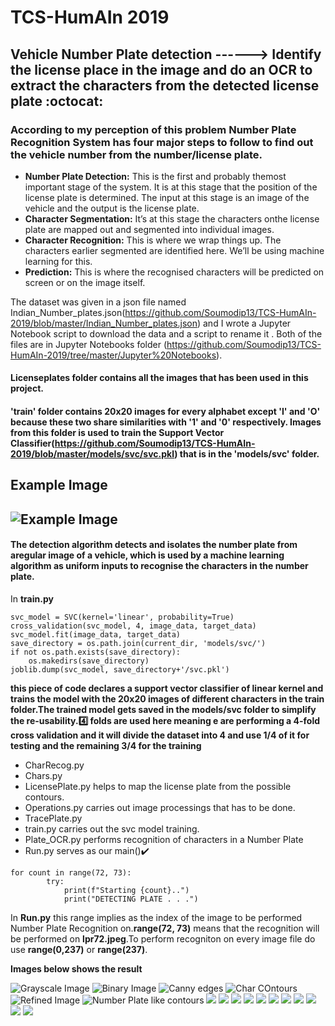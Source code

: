 # TCS-HumAIn 2019
## Vehicle Number Plate detection ------> Identify the license place in the image and do an OCR to extract the characters from the detected license plate :octocat:

### According to my perception of this problem Number Plate Recognition System has four major steps to follow to find out the vehicle number from the number/license plate.
- **Number Plate Detection:** This is the first and probably themost important stage of the system. It is at this stage that the position of the license plate is determined. The input at this stage is an image of the vehicle and the output is the license plate.
- **Character Segmentation:** It’s at this stage the characters onthe license plate are mapped out and segmented into individual images.
- **Character Recognition:** This is where we wrap things up. The characters earlier segmented are identified here. We’ll be using machine learning for this.
- **Prediction:** This is where the recognised characters will be
predicted on screen or on the image itself.

The dataset was given in a json file named Indian_Number_plates.json(https://github.com/Soumodip13/TCS-HumAIn-2019/blob/master/Indian_Number_plates.json) and I wrote a Jupyter Notebook script to download the data and a script to rename it . Both of the files are in Jupyter Notebooks folder (https://github.com/Soumodip13/TCS-HumAIn-2019/tree/master/Jupyter%20Notebooks).

#### **Licenseplates** folder contains all the images that has been used in this project.

#### **'train'** folder contains 20x20 images for every alphabet except 'I' and 'O' because these two share similarities with '1' and '0' respectively. Images from this folder is used to train the Support Vector Classifier(https://github.com/Soumodip13/TCS-HumAIn-2019/blob/master/models/svc/svc.pkl) that is in the 'models/svc' folder.

## Example Image
## ![Example Image](/Licenseplates/lpr72.jpeg)
#### The detection algorithm detects and isolates the number plate from aregular image of a vehicle, which is used by a machine learning algorithm as uniform inputs to recognise the characters in the number plate.

In **train.py**
```
svc_model = SVC(kernel='linear', probability=True)
cross_validation(svc_model, 4, image_data, target_data)
svc_model.fit(image_data, target_data)
save_directory = os.path.join(current_dir, 'models/svc/')
if not os.path.exists(save_directory):
    os.makedirs(save_directory)
joblib.dump(svc_model, save_directory+'/svc.pkl')
```
**this piece of code declares a support vector classifier of linear kernel and trains the model with the 20x20 images of different characters in the train folder.The trained model gets saved in the models/svc folder to simplify the re-usability.:four: folds are used here meaning e are performing a 4-fold cross validation and it will divide the dataset into 4 and use 1/4 of it for testing and the remaining 3/4 for the training**

- CharRecog.py 
- Chars.py
- LicensePlate.py helps to map the license plate from the possible contours.
- Operations.py carries out image processings that has to be done.
- TracePlate.py
- train.py carries out the svc model training.
- Plate_OCR.py performs recognition of characters in a Number Plate
- Run.py serves as our main():heavy_check_mark:

```    
for count in range(72, 73):
        try:
            print(f"Starting {count}..")
            print("DETECTING PLATE . . .")
 ```
 In **Run.py**  this range implies as the index of the image to be performed Number Plate Recognition on.**range(72, 73)** means that the recognition will be performed on **lpr72.jpeg**.To perform recogniton on every image file do use **range(0,237)** or **range(237)**.
 
 **Images below shows the result**
 
 
 ![Grayscale Image](/steps/1a.JPG)
 ![Binary Image](/steps/1b.JPG)
 ![Canny edges](/steps/2a.JPG)
 ![Char COntours](/steps/2b.JPG)
 ![Refined Image](/steps/3.JPG)
 ![Number Plate like contours](/steps/4a.JPG)
 ![](/steps/4b.JPG)
 ![](/steps/5b1.JPG)
 ![](/steps/5b2.JPG)
![](/steps/5c.JPG) 
![](/steps/5d.JPG)
![](/steps/10.JPG) 
![](/steps/5a.JPG)
![](/steps/5b.JPG)
![](/steps/11.JPG)
![](/steps/12.JPG)
![](/steps/14.JPG)
